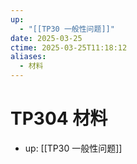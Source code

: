 ```yaml
---
up:
  - "[[TP30 一般性问题]]"
date: 2025-03-25
ctime: 2025-03-25T11:18:12
aliases:
  - 材料
---
```


# TP304 材料

- up: [[TP30 一般性问题]]
